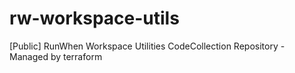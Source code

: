 # rw-workspace-utils
[Public] RunWhen Workspace Utilities CodeCollection Repository - Managed by terraform
